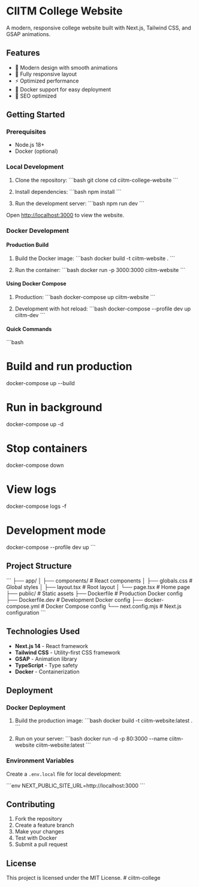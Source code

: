 # CIITM College Website

A modern, responsive college website built with Next.js, Tailwind CSS, and GSAP animations.

## Features

- 🎨 Modern design with smooth animations
- 📱 Fully responsive layout
- ⚡ Optimized performance
- 🔧 Docker support for easy deployment
- 🎯 SEO optimized

## Getting Started

### Prerequisites

- Node.js 18+ 
- Docker (optional)

### Local Development

1. Clone the repository:
\`\`\`bash
git clone <repository-url>
cd ciitm-college-website
\`\`\`

2. Install dependencies:
\`\`\`bash
npm install
\`\`\`

3. Run the development server:
\`\`\`bash
npm run dev
\`\`\`

Open [http://localhost:3000](http://localhost:3000) to view the website.

### Docker Development

#### Production Build

1. Build the Docker image:
\`\`\`bash
docker build -t ciitm-website .
\`\`\`

2. Run the container:
\`\`\`bash
docker run -p 3000:3000 ciitm-website
\`\`\`

#### Using Docker Compose

1. Production:
\`\`\`bash
docker-compose up ciitm-website
\`\`\`

2. Development with hot reload:
\`\`\`bash
docker-compose --profile dev up ciitm-dev
\`\`\`

#### Quick Commands

\`\`\`bash
# Build and run production
docker-compose up --build

# Run in background
docker-compose up -d

# Stop containers
docker-compose down

# View logs
docker-compose logs -f

# Development mode
docker-compose --profile dev up
\`\`\`

## Project Structure

\`\`\`
├── app/
│   ├── components/          # React components
│   ├── globals.css         # Global styles
│   ├── layout.tsx          # Root layout
│   └── page.tsx            # Home page
├── public/                 # Static assets
├── Dockerfile              # Production Docker config
├── Dockerfile.dev          # Development Docker config
├── docker-compose.yml      # Docker Compose config
└── next.config.mjs         # Next.js configuration
\`\`\`

## Technologies Used

- **Next.js 14** - React framework
- **Tailwind CSS** - Utility-first CSS framework
- **GSAP** - Animation library
- **TypeScript** - Type safety
- **Docker** - Containerization

## Deployment

### Docker Deployment

1. Build the production image:
\`\`\`bash
docker build -t ciitm-website:latest .
\`\`\`

2. Run on your server:
\`\`\`bash
docker run -d -p 80:3000 --name ciitm-website ciitm-website:latest
\`\`\`

### Environment Variables

Create a `.env.local` file for local development:

\`\`\`env
NEXT_PUBLIC_SITE_URL=http://localhost:3000
\`\`\`

## Contributing

1. Fork the repository
2. Create a feature branch
3. Make your changes
4. Test with Docker
5. Submit a pull request

## License

This project is licensed under the MIT License.
#   c i i t m - c o l l e g e  
 